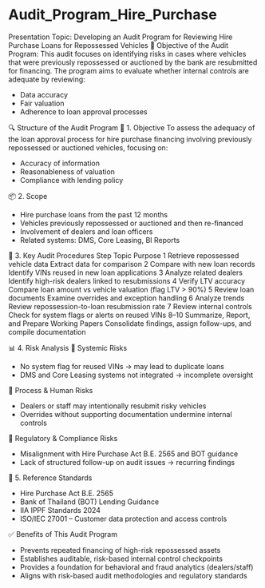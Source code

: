 # Audit_Program_Hire_Purchase
Presentation Topic: Developing an Audit Program for Reviewing Hire Purchase Loans for Repossessed Vehicles
🧭 Objective of the Audit Program:
This audit focuses on identifying risks in cases where vehicles that were previously repossessed or auctioned by the bank are resubmitted for financing.
The program aims to evaluate whether internal controls are adequate by reviewing:
 - Data accuracy
 - Fair valuation
 - Adherence to loan approval processes

🔍 Structure of the Audit Program
🧱 1. Objective
To assess the adequacy of the loan approval process for hire purchase financing involving previously repossessed or auctioned vehicles, focusing on:
 - Accuracy of information
 - Reasonableness of valuation
 - Compliance with lending policy

📦 2. Scope
 - Hire purchase loans from the past 12 months
 - Vehicles previously repossessed or auctioned and then re-financed
 - Involvement of dealers and loan officers
 - Related systems: DMS, Core Leasing, BI Reports

🧪 3. Key Audit Procedures
Step	Topic	                                            Purpose
1	    Retrieve repossessed vehicle data	                Extract data for comparison
2	    Compare with new loan records	                    Identify VINs reused in new loan applications
3	    Analyze related dealers	                          Identify high-risk dealers linked to resubmissions
4	    Verify LTV accuracy	                              Compare loan amount vs vehicle valuation (flag LTV > 90%)
5	    Review loan documents	                            Examine overrides and exception handling
6	    Analyze trends	                                  Review repossession-to-loan resubmission rate
7	    Review internal controls	                        Check for system flags or alerts on reused VINs
8–10	Summarize, Report, and Prepare Working Papers	    Consolidate findings, assign follow-ups, and compile documentation

📊 4. Risk Analysis
🔸 Systemic Risks
 - No system flag for reused VINs → may lead to duplicate loans
 - DMS and Core Leasing systems not integrated → incomplete oversight

🔸 Process & Human Risks
 - Dealers or staff may intentionally resubmit risky vehicles
 - Overrides without supporting documentation undermine internal controls

🔸 Regulatory & Compliance Risks
 - Misalignment with Hire Purchase Act B.E. 2565 and BOT guidance
 - Lack of structured follow-up on audit issues → recurring findings

📘 5. Reference Standards
 - Hire Purchase Act B.E. 2565
 - Bank of Thailand (BOT) Lending Guidance
 - IIA IPPF Standards 2024
 - ISO/IEC 27001 – Customer data protection and access controls

✅ Benefits of This Audit Program
 - Prevents repeated financing of high-risk repossessed assets
 - Establishes auditable, risk-based internal control checkpoints
 - Provides a foundation for behavioral and fraud analytics (dealers/staff)
 - Aligns with risk-based audit methodologies and regulatory standards
